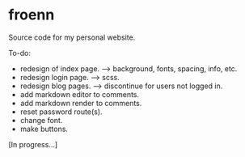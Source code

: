# froenn
Source code for my personal website.

To-do:
- redesign of index page. --> background, fonts, spacing, info, etc.
- redesign login page. --> scss.
- redesign blog pages. --> discontinue for users not logged in.
- add markdown editor to comments.
- add markdown render to comments.
- reset password route(s).
- change font.
- make buttons.

[In progress...]
